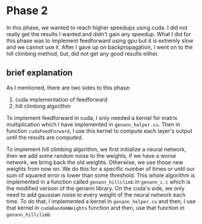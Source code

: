# Phase 2
In this phase, we wanted to reach higher speedups using cuda. I did not really get the results I wanted and didn't gain any speedup. What I did for this phase was to implement feedforward using gpu but it is extremly slow and we cannot use it. After I gave up on backpropagation, I went on to the hill climbing method, but, did not get any good results either.

## brief explanation
As I mentioned, there are two sides to this phase:
1) cuda implementation of feedforward
2) hill climbing algorithm

To implement feedforward in cuda, I only needed a kernel for matrix multiplication which I have implemented in `genann_helper.cu`. Then in function `cudaFeedForward`, I use this kernel to compute each layer's output until the results are computed.

To implement hill climbing algorithm, we first initialize a neural network, then we add some random noise to the weights, if we have a worse network, we bring back the old weights. Otherwise, we use those new weights from now on. We do this for a specific number of times or until our sum of squared error is lower than some threshold. This whole algorithm is implemented in a function called `genann_hillclimb` in `genann_c.c` which is the modified version of the genann library.
On the cuda's side, we only need to add gaussian noise to every weight of the neural network each time. To do that, I implemented a kernel in `genann_helper.cu` and then, I use that kernel in `cudaRandomWeights` function and then, use that function in `genann_hillclimb`.